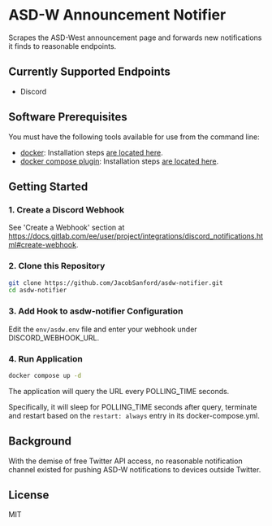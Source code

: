 # ASD-W Announcement Notifier

Scrapes the ASD-West announcement page and forwards new notifications it finds to reasonable endpoints.

## Currently Supported Endpoints

* Discord

## Software Prerequisites

You must have the following tools available for use from the command line:

* [docker](https://www.docker.com): Installation steps [are located here](https://docs.docker.com/install/).
* [docker compose plugin](https://docs.docker.com/compose/): Installation steps [are located here](https://docs.docker.com/compose/install/linux/).

## Getting Started

### 1. Create a Discord Webhook

See 'Create a Webhook' section at https://docs.gitlab.com/ee/user/project/integrations/discord_notifications.html#create-webhook.

### 2. Clone this Repository

```bash
git clone https://github.com/JacobSanford/asdw-notifier.git
cd asdw-notifier
```

### 3. Add Hook to asdw-notifier Configuration

Edit the ```env/asdw.env``` file and enter your webhook under DISCORD_WEBHOOK_URL.

### 4. Run Application

```bash
docker compose up -d
```

The application will query the URL every POLLING_TIME seconds.

Specifically, it will sleep for POLLING_TIME seconds after query, terminate and restart based on the ```restart: always``` entry in its docker-compose.yml.

## Background

With the demise of free Twitter API access, no reasonable notification channel existed for pushing ASD-W notifications to devices outside Twitter.

## License

MIT
